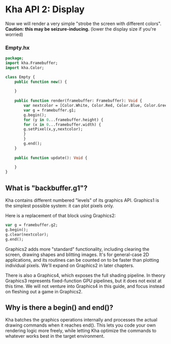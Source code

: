 # Kha API 2: Display
    
Now we will render a very simple "strobe the screen with different colors". **Caution: this may be seizure-inducing.** (lower the display size if you're worried)

### Empty.hx
```haxe        
package;
import kha.Framebuffer;
import kha.Color;

class Empty {
	public function new() {
		
	}
	
	public function render(framebuffer: Framebuffer): Void {
		var nextcolor = [Color.White, Color.Red, Color.Blue, Color.Green, Color.Black][Std.int(Math.random() * 5)];
		var g = framebuffer.g1;
		g.begin();
		for (y in 0...framebuffer.height) {
		for (x in 0...framebuffer.width) {
		g.setPixel(x,y,nextcolor);
		}
		}
		g.end();
	}
	
	public function update(): Void {
		
	}
}
```

## What is "backbuffer.g1"?

Kha contains different numbered "levels" of its graphics API. Graphics1 is the simplest possible system: it can plot pixels only. 

Here is a replacement of that block using Graphics2:

```haxe
var g = framebuffer.g2;
g.begin();
g.clear(nextcolor);
g.end();
```

Graphics2 adds more "standard" functionality, including clearing the screen, drawing shapes and blitting images. It's for general-case 2D applications, and its routines can be counted on to be faster than plotting individual pixels. We'll expand on Graphics2 in later chapters.

There is also a Graphics4, which exposes the full shading pipeline. In theory Graphics3 represents fixed-function GPU pipelines, but it does not exist at this time. We will not venture into Graphics4 in this guide, and focus instead on fleshing out a game in Graphics2.

## Why is there a begin() and end()?

Kha batches the graphics operations internally and processes the actual drawing commands when it reaches end(). This lets you code your own rendering logic more freely, while letting Kha optimize the commands to whatever works best in the target environment.